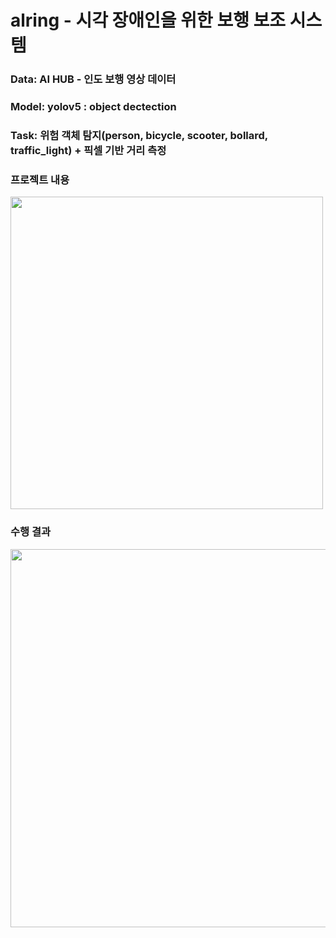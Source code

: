 # alring - 시각 장애인을 위한 보행 보조 시스템

### Data: AI HUB - 인도 보행 영상 데이터

### Model: yolov5 : object dectection 

### Task: 위험 객체 탐지(person, bicycle, scooter, bollard, traffic_light) + 픽셀 기반 거리 측정 

### 프로젝트 내용
<img width="500" src="https://github.com/3n952/Alring/blob/main/assets/abstract.jpg">

### 수행 결과
<img width="605" src="https://github.com/3n952/alring_project/assets/107621083/ed233f50-f0f6-4dbc-a9c7-5ef2cb03f44c">


